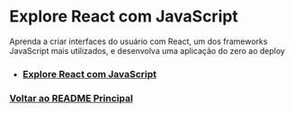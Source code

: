 # Explore React com JavaScript

Aprenda a criar interfaces do usuário com React, um dos frameworks JavaScript mais utilizados, e desenvolva uma aplicação do zero ao deploy

- ### [Explore React com JavaScript](./React_DesenvolvimentoComJavascript/menu.md)

### [Voltar ao README Principal](../README.md)
